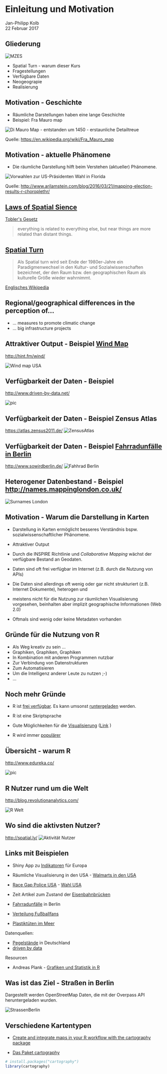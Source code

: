 # Einleitung und Motivation
Jan-Philipp Kolb  
22 Februar 2017  





## Gliederung




![MZES](figure/mzesma.PNG)

- Spatial Turn - warum dieser Kurs
- Fragestellungen
- Verfügbare Daten
- Neogeograpie
- Realisierung


## Motivation - Geschichte

- Räumliche Darstellungen haben eine lange Geschichte
- Beispiel: Fra Mauro map

![Di Mauro Map - entstanden um 1450 - erstaunliche Detailtreue ](https://raw.githubusercontent.com/Japhilko/GeoData/master/data/figure/FraMauroDetailedMap.jpeg.jpg)

Quelle: <https://en.wikipedia.org/wiki/Fra_Mauro_map>

## Motivation - aktuelle Phänomene

- Die räumliche Darstellung hilft beim Verstehen (aktueller)  Phänomene.

![Vorwahlen zur US-Präsidenten Wahl in Florida](figure/FloridaPresPrim.png)

Quelle: <http://www.arilamstein.com/blog/2016/03/21/mapping-election-results-r-choroplethr/>





## [Laws of Spatial Sience](http://de.slideshare.net/rheimann04/big-social-data-the-spatial-turn-in-big-data)

[Tobler's Gesetz](https://en.wikipedia.org/wiki/Tobler's_first_law_of_geography)

> everything is related to everything else, but near things are more related than distant things.

## [Spatial Turn](https://de.wikipedia.org/wiki/Spatial_turn)

> Als Spatial turn wird seit Ende der 1980er-Jahre ein Paradigmenwechsel in den Kultur- und Sozialwissenschaften bezeichnet, der den Raum bzw. den geographischen Raum als kulturelle Größe wieder wahrnimmt.

[Englisches Wikipedia](https://en.wikipedia.org/wiki/Spatial_turn)


## Regional/geographical differences in the perception of...

- ... measures to promote climatic change
- ... big infrastructure projects


## Attraktiver Output - Beispiel [Wind Map](http://hint.fm/wind/)

<http://hint.fm/wind/>

<!--
![pic](http://www.flowjustflow.com/wp-content/gallery/hint-fm/high-res-3600.jpg)
-->

![Wind map USA](figure/windfm.PNG)


## Verfügbarkeit der Daten - Beispiel 

<http://www.driven-by-data.net/>

![pic](http://driven-by-data.net/images/working-women-full.png)


## Verfügbarkeit der Daten - Beispiel Zensus Atlas

<https://atlas.zensus2011.de/>
![ZensusAtlas](https://raw.githubusercontent.com/Japhilko/GeoData/master/data/figure/Zensus_Mannheim2.png)


## Verfügbarkeit der Daten - Beispiel [Fahrradunfälle in Berlin](http://michael-hoerz.de/maps/berlin-bike/)

<http://www.sowirdberlin.de/>
![Fahhrad Berlin](https://asset0.torial.com/system/portfolio_item_images/production/2014/07/21/m5we1vmq6_preview_image_9678.jpg)



## Heterogener Datenbestand - Beispiel <http://names.mappinglondon.co.uk/>

![Surnames London](http://mappinglondon.co.uk/wp-content/uploads/2011/11/surnames1.png)


## Motivation - Warum die Darstellung in Karten

- Darstellung in Karten ermöglicht besseres Verständnis bspw. sozialwissenschaftlicher Phänomene.

- Attraktiver Output

- Durch die INSPIRE Richtlinie und *Collaborative Mapping* wächst der verfügbare Bestand an Geodaten.

- Daten sind oft frei verfügbar im Internet (z.B. durch die Nutzung von APIs)
- Die Daten sind allerdings oft wenig oder gar nicht strukturiert (z.B. Internet Dokumente), heterogen und
- meistens nicht für die Nutzung zur räumlichen Visualisierung vorgesehen, beinhalten aber implizit  geographische Informationen (Web 2.0)
- Oftmals sind wenig oder keine Metadaten vorhanden

## Gründe für die Nutzung von R

- Als Weg kreativ zu sein ...
- Graphiken, Graphiken, Graphiken
- In Kombination mit anderen Programmen nutzbar
- Zur Verbindung von Datenstrukturen
- Zum Automatisieren
- Um die Intelligenz anderer Leute zu nutzen ;-)
- ...


## Noch mehr Gründe

- R ist [frei verfügbar](http://www.inside-r.org/why-use-r). Es kann umsonst [runtergeladen](http://mirrors.softliste.de/cran/) werden.

- R ist eine Skriptsprache 
- Gute Möglichkeiten für die [Visualisierung](http://research.stowers-institute.org/efg/R/) ([Link](http://www.sr.bham.ac.uk/~ajrs/R/r-gallery.html) )

- R wird immer [populärer](https://twitter.com/josiahjdavis/status/559778930476220418)

## Übersicht - warum R

<http://www.edureka.co/>

![pic](http://d287f0h5fel5hu.cloudfront.net/blog/wp-content/uploads/2013/06/bar-learn-r-img11.png)

## R Nutzer rund um die Welt

<http://blog.revolutionanalytics.com/>

![R Welt](http://revolution-computing.typepad.com/.a/6a010534b1db25970b0191035099d8970c-pi)

## Wo sind die aktivsten Nutzer?

<http://spatial.ly/>
![Aktivität Nutzer](http://spatial.ly/wp-content/uploads/2013/06/r_activity.png)


## Links mit Beispielen

- Shiny App zu [Indikatoren](https://japhilko.shinyapps.io/Choropleths/) für Europa

- Räumliche Visualisierung in den USA - [Walmarts in den USA](https://rpubs.com/Radcliffe/walmart)
- [Race Gap Police USA](http://www.nytimes.com/interactive/2014/09/03/us/the-race-gap-in-americas-police-departments.html?_r=0) - [Wahl USA](http://fivethirtyeight.com/)

- Zeit Artikel zum Zustand der [Eisenbahnbrücken](http://detektor.fm/digital/datenjournalismus-interaktive-karte-zeigt-marode-deutsche-bahn-bruecken) 

- [Fahrradunfälle](http://michael-hoerz.de/maps/berlin-bike/) in Berlin

- [Verteilung Fußballfans](http://interaktiv.morgenpost.de/beta-fussballkarte/#7/51.258/10.756)

- [Plastiktüten im Meer](http://news.nationalgeographic.com/news/2014/07/140715-ocean-plastic-debris-trash-pacific-garbage-patch/)


Datenquellen: 

- [Pegelstände](https://www.pegelonline.wsv.de/gast/start) in Deutschland
- [driven by data](http://driven-by-data.net/)

Resourcen

- Andreas Plank - [Grafiken und Statistik in R](http://www.chironomidaeproject.com/fileadmin/downloads/Formeln_in_R.pdf)

## Was ist das Ziel - Straßen in Berlin

Dargestellt werden OpenStreetMap Daten, die mit der Overpass API heruntergeladen wurden.

![StrassenBerlin](https://raw.githubusercontent.com/Japhilko/GeoData/master/data/figure/streets_Berlin2.png)

## Verschiedene Kartentypen

- [Create and integrate maps in your R workflow with the cartography package](https://rgeomatic.hypotheses.org/842)


- [Das Paket cartography](https://cran.r-project.org/web/packages/cartography/vignettes/cartography.html)


```r
# install.packages("cartography")
library(cartography)
```

